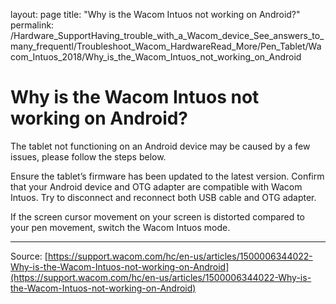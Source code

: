 layout: page
title: "Why is the Wacom Intuos not working on Android?"
permalink: /Hardware_SupportHaving_trouble_with_a_Wacom_device_See_answers_to_many_frequentl/Troubleshoot_Wacom_HardwareRead_More/Pen_Tablet/Wacom_Intuos_2018/Why_is_the_Wacom_Intuos_not_working_on_Android

# Why is the Wacom Intuos not working on Android?

The tablet not functioning on an Android device may be caused by a few issues, please follow the steps below.

Ensure the tablet’s firmware has been updated to the latest version.
Confirm that your Android device and OTG adapter are compatible with Wacom Intuos.
Try to disconnect and reconnect both USB cable and OTG adapter.



If the screen cursor movement on your screen is distorted compared to your pen movement, switch the Wacom Intuos mode.

---
Source: [https://support.wacom.com/hc/en-us/articles/1500006344022-Why-is-the-Wacom-Intuos-not-working-on-Android](https://support.wacom.com/hc/en-us/articles/1500006344022-Why-is-the-Wacom-Intuos-not-working-on-Android)

